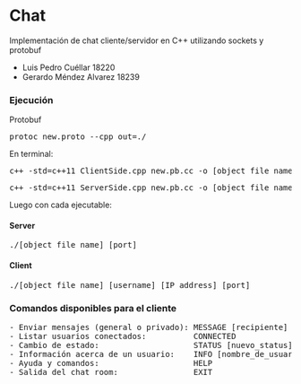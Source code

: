 # Chat
Implementación de chat cliente/servidor en C++ utilizando sockets y protobuf

- Luis Pedro Cuéllar 18220
- Gerardo Méndez Alvarez 18239
### Ejecución
Protobuf
<pre>
protoc new.proto --cpp_out=./
</pre>
En terminal:
<pre>
c++ -std=c++11 ClientSide.cpp new.pb.cc -o [object_file_name] `pkg-config --cflags --libs protobuf`
</pre>
<pre>
c++ -std=c++11 ServerSide.cpp new.pb.cc -o [object_file_name] `pkg-config --cflags --libs protobuf`
</pre>

Luego con cada ejecutable:
#### Server
<pre>./[object_file_name] [port]</pre>

#### Client
<pre>./[object_file_name] [username] [IP address] [port]</pre>

### Comandos disponibles para el cliente
<pre>
- Enviar mensajes (general o privado): MESSAGE [recipiente] [mensaje]
- Listar usuarios conectados:          CONNECTED
- Cambio de estado:                    STATUS [nuevo_status]
- Información acerca de un usuario:    INFO [nombre_de_usuario]
- Ayuda y comandos:                    HELP
- Salida del chat room:                EXIT
</pre>
